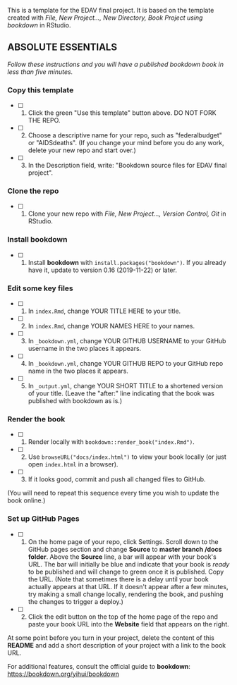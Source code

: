 This is a template for the EDAV final project. It is based on the template created with *File, New Project..., New Directory, Book Project using bookdown* in RStudio. 

## ABSOLUTE ESSENTIALS

*Follow these instructions and you will have a published bookdown book in less than five minutes.*

### Copy this template

- [ ] 1. Click the green "Use this template" button above.  DO NOT FORK THE REPO.

- [ ] 2. Choose a descriptive name for your repo, such as "federalbudget" or "AIDSdeaths".  (If you change your mind before you do any work, delete your new repo and start over.)

- [ ] 3. In the Description field, write: "Bookdown source files for EDAV final project".

### Clone the repo

- [ ] 1. Clone your new repo with *File, New Project..., Version Control, Git* in RStudio.

### Install bookdown

- [ ] 1. Install **bookdown** with `install.packages("bookdown")`. If you already have it, update to version 0.16 (2019-11-22) or later.

### Edit some key files

- [ ] 1. In `index.Rmd`, change YOUR TITLE HERE to your title.

- [ ] 2. In `index.Rmd`, change YOUR NAMES HERE to your names.

- [ ] 3. In `_bookdown.yml`, change YOUR GITHUB USERNAME to your GitHub username in the two places it appears.

- [ ] 4. In `_bookdown.yml`, change YOUR GITHUB REPO to your GitHub repo name in the two places it appears.

- [ ] 5. In `_output.yml`, change YOUR SHORT TITLE to a shortened version of your title. (Leave the "after:" line indicating that the book was published with bookdown as is.)

### Render the book

- [ ] 1. Render locally with `bookdown::render_book("index.Rmd")`.

- [ ] 2. Use `browseURL("docs/index.html")` to view your book locally (or just open `index.html` in a browser).

- [ ] 3. If it looks good, commit and push all changed files to GitHub. 

(You will need to repeat this sequence every time you wish to update the book online.)

### Set up GitHub Pages

- [ ] 1. On the home page of your repo, click Settings. Scroll down to the GitHub pages section and change **Source** to **master branch /docs folder**.  Above the **Source** line, a bar will appear with your book's URL. The bar will initially be blue and indicate that your book is *ready* to be published and will change to green once it is published. Copy the URL. (Note that sometimes there is a delay until your book actually appears at that URL. If it doesn't appear after a few minutes, try making a small change locally, rendering the book, and pushing the changes to trigger a deploy.)

- [ ] 2. Click the edit button on the top of the home page of the repo and paste your book URL into the **Website** field that appears on the right.

At some point before you turn in your project, delete the content of this **README** and add a short description of your project with a link to the book URL.

For additional features, consult the official guide to **bookdown**: https://bookdown.org/yihui/bookdown

